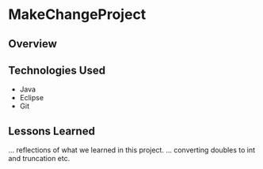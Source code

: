 # MakeChangeProject

## Overview


## Technologies Used
- Java
- Eclipse
- Git

## Lessons Learned
... reflections of what we learned in this project. 
... converting doubles to int and truncation etc.
